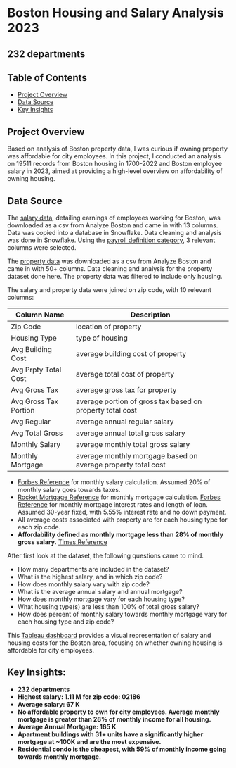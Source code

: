 # Boston Housing and Salary Analysis 2023
## 232 departments

## Table of Contents
- [Project Overview](#projectoverview)
- [Data Source](#datasource)
- [Key Insights](#keyinsights)

## Project Overview

Based on analysis of Boston property data, I was curious if owning property was affordable for city employees. In this project, I conducted an analysis on 19511 records from Boston housing in 1700-2022 and Boston employee salary in 2023, aimed at providing a high-level overview on affordability of owning housing.

## Data Source
The [salary data](https://data.boston.gov/dataset/employee-earnings-report), detailing earnings of employees working for Boston, was downloaded as a csv from Analyze Boston and came in with 13 columns. Data was copied into a database in Snowflake. Data cleaning and analysis was done in Snowflake. Using the [payroll definition category](https://data.boston.gov/dataset/employee-earnings-report/resource/609a6014-5ab0-49d9-8c38-1389e7bf0d41), 3 relevant columns were selected. <br>

The [property data]() was downloaded as a csv from Analyze Boston and came in with 50+ columns. Data cleaning and analysis for the property dataset done here. The property data was filtered to include only housing.<br>

The salary and property data were joined on zip code, with 10 relevant columns:


Column Name | Description
--- | ---
Zip Code | location of property <br>
Housing Type | type of housing<br>
Avg Building Cost | average building cost of property <br>
Avg Prpty Total Cost | average total cost of property <br>
Avg Gross Tax | average gross tax for property <br>
Avg Gross Tax Portion | average portion of gross tax based on property total cost<br>
Avg Regular | average annual regular salary <br>
Avg Total Gross | average annual total gross salary <br>
Monthly Salary | average monthly total gross salary <br>
Monthly Mortgage | average monthly mortgage based on average property total cost <br>

- [Forbes Reference](https://www.forbes.com/advisor/income-tax-calculator/massachusetts/) for monthly salary calculation. Assumed 20% of monthly salary goes towards taxes.<br>
- [Rocket Mortgage Reference](https://www.rocketmortgage.com/learn/how-to-calculate-mortgage) for monthly mortgage calculation. [Forbes Reference](https://www.forbes.com/advisor/mortgages/mortgage-interest-rates--forecast/#:~:text=Refinance%20Rates%20for%20September%202023,30%2Dyear%20jumbo%3A%207.32%25) for monthly mortgage interest rates and length of loan. Assumed 30-year fixed, with 5.55% interest rate and no down payment. <br>
- All average costs associated with property are for each housing type for each zip code. <br>
- **Affordability defined as monthly mortgage less than 28% of monthly gross salary.** [Times Reference](https://time.com/personal-finance/article/percentage-of-income-mortgage/) <br>

 After first look at the dataset, the following questions came to mind.<br>
- How many departments are included in the dataset? <br>
- What is the highest salary, and in which zip code? <br>
- How does monthly salary vary with zip code? <br>
- What is the average annual salary and annual mortgage? <br>
- How does monthly mortgage vary for each housing type? <br>
- What housing type(s) are less than 100% of total gross salary? <br>
- How does percent of monthly salary towards monthly mortgage vary for each housing type and zip code? <br>

This [Tableau dashboard](https://public.tableau.com/app/profile/anuradha.s6397/viz/BostonHousing_and_Salary_Analysis/Dashboard1?publish=yes) provides a visual representation of salary and housing costs for the Boston area, focusing on whether owning housing is affordable for city employees.

## Key Insights:
- **232 departments**
- **Highest salary: 1.11 M for zip code: 02186**
- **Average salary: 67 K**
- **No affordable property to own for city employees. Average monthly mortgage is greater than 28% of monthly income for all housing.**
- **Average Annual Mortgage: 165 K**
- **Apartment buildings with 31+ units have a significantly higher mortgage at ~100K and are the most expensive.**
- **Residential condo is the cheapest, with 59% of monthly income going towards monthly mortgage.**
